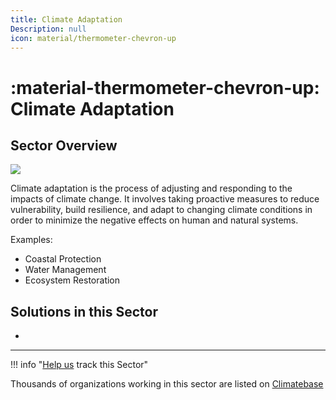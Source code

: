 ```yaml
---
title: Climate Adaptation
Description: null
icon: material/thermometer-chevron-up
---
```

# :material-thermometer-chevron-up: Climate Adaptation

## Sector Overview

![](/img/adaptation.jpg)

Climate adaptation is the process of adjusting and responding to the impacts of climate change. It involves taking proactive measures to reduce vulnerability, build resilience, and adapt to changing climate conditions in order to minimize the negative effects on human and natural systems.

Examples:

* Coastal Protection
* Water Management
* Ecosystem Restoration

## Solutions in this Sector

*

- - -

!!! info "[Help us](../../contribute) track this Sector"

Thousands of organizations working in this sector are listed on [Climatebase](https://climatebase.org/organizations)